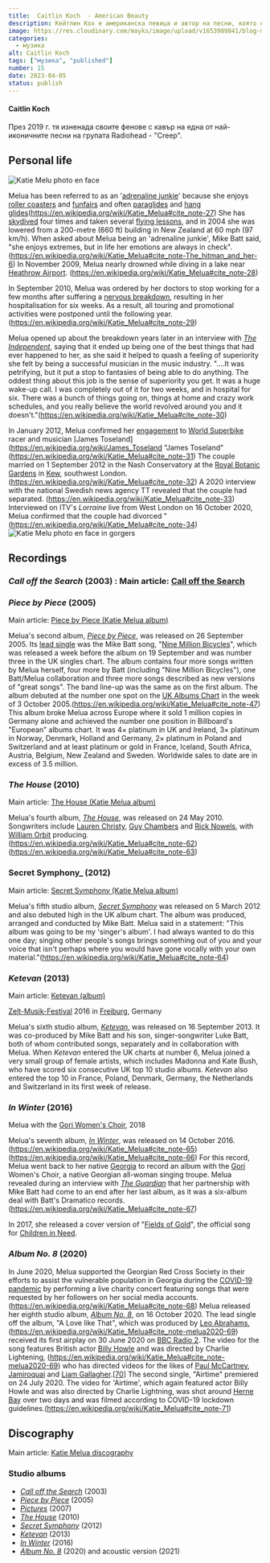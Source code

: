 ```yaml
---
title:  Caitlin Koch  - American Beauty
description: Кейтлин Кох е американска певица и автор на песни, която е известна с красивия си глас и таланта си да преобразува песни в уникален стил.
image: https://res.cloudinary.com/mayks/image/upload/v1653989841/blog-mayks/posts/kati-melua/kati-melua-poster_dkfsjz.webp
categories:
  - музика
alt: Caitlin Koch
tags: ["музика", "published"]
number: 15
date: 2023-04-05
status: publish
---
```

#### Caitlin Koch
През 2019 г. тя изненада своите фенове с кавър на една от най-иконичните песни на групата Radiohead - "Creep".

## Personal life

![Katie Melu photo en face](https://res.cloudinary.com/mayks/image/upload/v1653989741/blog-mayks/posts/kati-melua/kati-melua-1_jvwbmj.webp)

Melua has been referred to as an '[adrenaline junkie](https://en.wikipedia.org/wiki/Adrenaline_junkie "Adrenaline junkie")' because she enjoys  [roller coasters](https://en.wikipedia.org/wiki/Roller_coaster "Roller coaster")  and  [funfairs](https://en.wikipedia.org/wiki/Funfair "Funfair")  and often  [paraglides](https://en.wikipedia.org/wiki/Paragliding "Paragliding")  and  [hang glides](https://en.wikipedia.org/wiki/Hang_gliding "Hang gliding")(https://en.wikipedia.org/wiki/Katie_Melua#cite_note-27)  She has  [skydived](https://en.wikipedia.org/wiki/Parachuting "Parachuting")  four times and taken several  [flying lessons](https://en.wikipedia.org/wiki/Aviator "Aviator"), and in 2004 she was lowered from a 200-metre (660 ft) building in New Zealand at 60 mph (97 km/h). When asked about Melua being an 'adrenaline junkie', Mike Batt said, "she enjoys extremes, but in life her emotions are always in check". (https://en.wikipedia.org/wiki/Katie_Melua#cite_note-The_hitman_and_her-6)  In November 2009, Melua nearly drowned while diving in a lake near  [Heathrow Airport](https://en.wikipedia.org/wiki/Heathrow_Airport "Heathrow Airport"). (https://en.wikipedia.org/wiki/Katie_Melua#cite_note-28)

In September 2010, Melua was ordered by her doctors to stop working for a few months after suffering a  [nervous breakdown](https://en.wikipedia.org/wiki/Mental_breakdown "Mental breakdown"), resulting in her hospitalisation for six weeks. As a result, all touring and promotional activities were postponed until the following year.(https://en.wikipedia.org/wiki/Katie_Melua#cite_note-29)

Melua opened up about the breakdown years later in an interview with  _[The Independent](https://en.wikipedia.org/wiki/The_Independent "The Independent")_, saying that it ended up being one of the best things that had ever happened to her, as she said it helped to quash a feeling of superiority she felt by being a successful musician in the music industry. "....It was petrifying, but it put a stop to fantasies of being able to do anything. The oddest thing about this job is the sense of superiority you get. It was a huge wake-up call. I was completely out of it for two weeks, and in hospital for six. There was a bunch of things going on, things at home and crazy work schedules, and you really believe the world revolved around you and it doesn't."(https://en.wikipedia.org/wiki/Katie_Melua#cite_note-30)

In January 2012, Melua confirmed her  [engagement](https://en.wikipedia.org/wiki/Engagement "Engagement")  to  [World Superbike](https://en.wikipedia.org/wiki/Superbike_World_Championship "Superbike World Championship")  racer and musician  [James Toseland](https://en.wikipedia.org/wiki/James_Toseland "James Toseland" (https://en.wikipedia.org/wiki/Katie_Melua#cite_note-31)  The couple married on 1 September 2012 in the Nash Conservatory at the  [Royal Botanic Gardens](https://en.wikipedia.org/wiki/Royal_Botanic_Gardens,_Kew "Royal Botanic Gardens, Kew")  in  [Kew](https://en.wikipedia.org/wiki/Kew "Kew"), southwest London. (https://en.wikipedia.org/wiki/Katie_Melua#cite_note-32)  A 2020 interview with the national Swedish news agency TT revealed that the couple had separated. (https://en.wikipedia.org/wiki/Katie_Melua#cite_note-33)  Interviewed on ITV's  _Lorraine_  live from West London on 16 October 2020, Melua confirmed that the couple had divorced "(https://en.wikipedia.org/wiki/Katie_Melua#cite_note-34)
![Katie Melu photo en face in gorgers](https://res.cloudinary.com/mayks/image/upload/v1653989739/blog-mayks/posts/kati-melua/kati-melua-2_shbxwj.webp)
## Recordings

### _Call off the Search_  (2003) : Main article:  [Call off the Search](https://en.wikipedia.org/wiki/Call_off_the_Search "Call off the Search")

### _Piece by Piece_  (2005)
Main article:  [Piece by Piece (Katie Melua album)](https://en.wikipedia.org/wiki/Piece_by_Piece_(Katie_Melua_album) "Piece by Piece (Katie Melua album)")

Melua's second album,  _[Piece by Piece](https://en.wikipedia.org/wiki/Piece_by_Piece_(Katie_Melua_album) "Piece by Piece (Katie Melua album)")_, was released on 26 September 2005. Its  [lead single](https://en.wikipedia.org/wiki/Lead_single "Lead single")  was the Mike Batt song, "[Nine Million Bicycles](https://en.wikipedia.org/wiki/Nine_Million_Bicycles "Nine Million Bicycles")", which was released a week before the album on 19 September and was number three in the UK singles chart. The album contains four more songs written by Melua herself, four more by Batt (including "Nine Million Bicycles"), one Batt/Melua collaboration and three more songs described as new versions of "great songs". The band line-up was the same as on the first album. The album debuted at the number one spot on the  [UK Albums Chart](https://en.wikipedia.org/wiki/UK_Albums_Chart "UK Albums Chart")  in the week of 3 October 2005.(https://en.wikipedia.org/wiki/Katie_Melua#cite_note-47)  This album broke Melua across Europe where it sold 1 million copies in Germany alone and achieved the number one position in Billboard's "European" albums chart. It was 4× platinum in UK and Ireland, 3× platinum in Norway, Denmark, Holland and Germany, 2× platinum in Poland and Switzerland and at least platinum or gold in France, Iceland, South Africa, Austria, Belgium, New Zealand and Sweden. Worldwide sales to date are in excess of 3.5 million.

### _The House_  (2010)
Main article:  [The House (Katie Melua album)](https://en.wikipedia.org/wiki/The_House_(Katie_Melua_album) "The House (Katie Melua album)")

Melua's fourth album,  _[The House](https://en.wikipedia.org/wiki/The_House_(Katie_Melua_album) "The House (Katie Melua album)")_, was released on 24 May 2010. Songwriters include  [Lauren Christy](https://en.wikipedia.org/wiki/Lauren_Christy "Lauren Christy"),  [Guy Chambers](https://en.wikipedia.org/wiki/Guy_Chambers "Guy Chambers")  and  [Rick Nowels](https://en.wikipedia.org/wiki/Rick_Nowels "Rick Nowels"), with  [William Orbit](https://en.wikipedia.org/wiki/William_Orbit "William Orbit")  producing.(https://en.wikipedia.org/wiki/Katie_Melua#cite_note-62)(https://en.wikipedia.org/wiki/Katie_Melua#cite_note-63)

### Secret Symphony_  (2012)

Main article:  [Secret Symphony (Katie Melua album)](https://en.wikipedia.org/wiki/Secret_Symphony_(Katie_Melua_album) "Secret Symphony (Katie Melua album)")

Melua's fifth studio album,  _[Secret Symphony](https://en.wikipedia.org/wiki/Secret_Symphony_(Katie_Melua_album) "Secret Symphony (Katie Melua album)")_  was released on 5 March 2012 and also debuted high in the UK album chart. The album was produced, arranged and conducted by Mike Batt. Melua said in a statement: "This album was going to be my 'singer's album'. I had always wanted to do this one day; singing other people's songs brings something out of you and your voice that isn't perhaps where you would have gone vocally with your own material."(https://en.wikipedia.org/wiki/Katie_Melua#cite_note-64)

### _Ketevan_  (2013)

Main article:  [Ketevan (album)](https://en.wikipedia.org/wiki/Ketevan_(album) "Ketevan (album)")

[Zelt-Musik-Festival](https://en.wikipedia.org/wiki/Zelt-Musik-Festival "Zelt-Musik-Festival")  2016 in  [Freiburg](https://en.wikipedia.org/wiki/Freiburg "Freiburg"), Germany

Melua's sixth studio album,  _[Ketevan](https://en.wikipedia.org/wiki/Ketevan_(album) "Ketevan (album)")_, was released on 16 September 2013. It was co-produced by Mike Batt and his son, singer-songwriter Luke Batt, both of whom contributed songs, separately and in collaboration with Melua. When  _Ketevan_  entered the UK charts at number 6, Melua joined a very small group of female artists, which includes Madonna and Kate Bush, who have scored six consecutive UK top 10 studio albums.  _Ketevan_  also entered the top 10 in France, Poland, Denmark, Germany, the Netherlands and Switzerland in its first week of release.

### _In Winter_  (2016)

Melua with the  [Gori Women's Choir](https://en.wikipedia.org/wiki/Gori_Women%27s_Choir), 2018

Melua's seventh album,  _[In Winter](https://en.wikipedia.org/wiki/In_Winter "In Winter")_, was released on 14 October 2016.(https://en.wikipedia.org/wiki/Katie_Melua#cite_note-65)(https://en.wikipedia.org/wiki/Katie_Melua#cite_note-66)  For this record, Melua went back to her native  [Georgia](https://en.wikipedia.org/wiki/Georgia_(country) "Georgia (country)")  to record an album with the  [Gori](https://en.wikipedia.org/wiki/Gori,_Georgia "Gori, Georgia")  Women's Choir, a native Georgian all-woman singing troupe. Melua revealed during an interview with  _[The Guardian](https://en.wikipedia.org/wiki/The_Guardian "The Guardian")_  that her partnership with Mike Batt had come to an end after her last album, as it was a six-album deal with Batt's Dramatico records.(https://en.wikipedia.org/wiki/Katie_Melua#cite_note-67)

In 2017, she released a cover version of "[Fields of Gold](https://en.wikipedia.org/wiki/Fields_of_Gold "Fields of Gold")", the official song for  [Children in Need](https://en.wikipedia.org/wiki/Children_in_Need "Children in Need").

### _Album No. 8_  (2020)
In June 2020, Melua supported the Georgian Red Cross Society in their efforts to assist the vulnerable population in Georgia during the  [COVID-19 pandemic](https://en.wikipedia.org/wiki/COVID-19_pandemic "COVID-19 pandemic")  by performing a live charity concert featuring songs that were requested by her followers on her social media accounts.(https://en.wikipedia.org/wiki/Katie_Melua#cite_note-68)  Melua released her eighth studio album,  _[Album No. 8](https://en.wikipedia.org/wiki/Album_No._8 "Album No. 8")_, on 16 October 2020. The lead single off the album, "A Love like That", which was produced by  [Leo Abrahams](https://en.wikipedia.org/wiki/Leo_Abrahams "Leo Abrahams"),(https://en.wikipedia.org/wiki/Katie_Melua#cite_note-melua2020-69)  received its first airplay on 30 June 2020 on  [BBC Radio 2](https://en.wikipedia.org/wiki/BBC_Radio_2 "BBC Radio 2"). The video for the song features British actor  [Billy Howle](https://en.wikipedia.org/wiki/Billy_Howle "Billy Howle")  and was directed by Charlie Lightening, (https://en.wikipedia.org/wiki/Katie_Melua#cite_note-melua2020-69)  who has directed videos for the likes of  [Paul McCartney](https://en.wikipedia.org/wiki/Paul_McCartney "Paul McCartney"),  [Jamiroquai](https://en.wikipedia.org/wiki/Jamiroquai "Jamiroquai")  and  [Liam Gallagher](https://en.wikipedia.org/wiki/Liam_Gallagher "Liam Gallagher").[[70]](https://en.wikipedia.org/wiki/Katie_Melua#cite_note-70)  The second single, "Airtime" premiered on 24 July 2020. The video for 'Airtime', which again featured actor Billy Howle and was also directed by Charlie Lightning, was shot around  [Herne Bay](https://en.wikipedia.org/wiki/Herne_Bay "Herne Bay")  over two days and was filmed according to COVID-19 lockdown guidelines.(https://en.wikipedia.org/wiki/Katie_Melua#cite_note-71)

## Discography

Main article:  [Katie Melua discography](https://en.wikipedia.org/wiki/Katie_Melua_discography "Katie Melua discography")

### Studio albums

-   _[Call off the Search](https://en.wikipedia.org/wiki/Call_off_the_Search "Call off the Search")_  (2003)
-   _[Piece by Piece](https://en.wikipedia.org/wiki/Piece_by_Piece_(Katie_Melua_album) "Piece by Piece (Katie Melua album)")_  (2005)
-   _[Pictures](https://en.wikipedia.org/wiki/Pictures_(Katie_Melua_album) "Pictures (Katie Melua album)")_  (2007)
-   _[The House](https://en.wikipedia.org/wiki/The_House_(Katie_Melua_album) "The House (Katie Melua album)")_  (2010)
-   _[Secret Symphony](https://en.wikipedia.org/wiki/Secret_Symphony "Secret Symphony")_  (2012)
-   _[Ketevan](https://en.wikipedia.org/wiki/Ketevan_(album) "Ketevan (album)")_  (2013)
-   _[In Winter](https://en.wikipedia.org/wiki/In_Winter "In Winter")_  (2016)
-   _[Album No. 8](https://en.wikipedia.org/wiki/Album_No._8 "Album No. 8")_  (2020) and acoustic version (2021)
